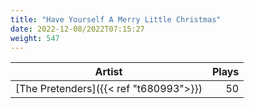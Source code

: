 ```yaml
---
title: "Have Yourself A Merry Little Christmas"
date: 2022-12-08/2022T07:15:27
weight: 547
---
```




 Artist | Plays 
----- | -----:
[The Pretenders]({{< ref "t680993">}}) | 50
